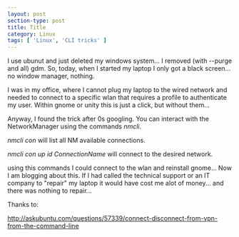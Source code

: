 ```yaml
---
layout: post
section-type: post
title: Title
category: Linux 
tags: [ 'Linux', 'CLI tricks' ]
---
```


I use ubunut and just deleted my windows system... I removed (with --purge and all) gdm. So, today, when I started my laptop I only got a black screen... no window manager, nothing.

I was in my office, where I cannot plug my laptop to the wired network and needed to connect to a specific wlan that requires a profile to authenticate my user. Within gnome or unity this is just a click, but without them...

Anyway, I found the trick after 0s googling. You can interact with the NetworkManager using the commands *nmcli*.

*nmcli con* will list all NM available connections.

*nmcli con up id ConnectionName* will connect to the desired network.

using this commands I could connect to the wlan and reinstall gnome... Now I am blogging about this. If I had called the technical support or an IT company to "repair" my laptop it would have cost me alot of money... and there was nothing to repair...

Thanks to:

http://askubuntu.com/questions/57339/connect-disconnect-from-vpn-from-the-command-line





